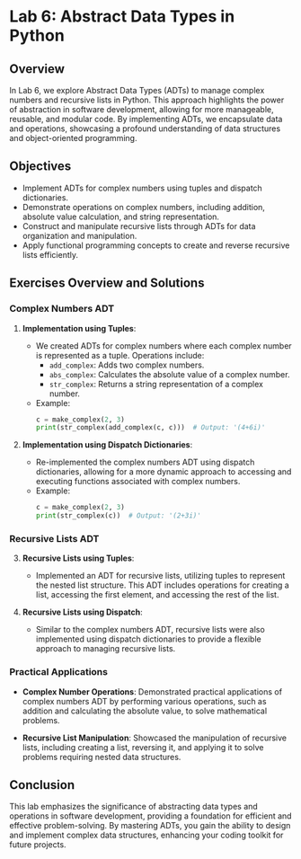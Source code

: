 # Lab 6: Abstract Data Types in Python

## Overview
In Lab 6, we explore Abstract Data Types (ADTs) to manage complex numbers and recursive lists in Python. This approach highlights the power of abstraction in software development, allowing for more manageable, reusable, and modular code. By implementing ADTs, we encapsulate data and operations, showcasing a profound understanding of data structures and object-oriented programming.

## Objectives
- Implement ADTs for complex numbers using tuples and dispatch dictionaries.
- Demonstrate operations on complex numbers, including addition, absolute value calculation, and string representation.
- Construct and manipulate recursive lists through ADTs for data organization and manipulation.
- Apply functional programming concepts to create and reverse recursive lists efficiently.

## Exercises Overview and Solutions

### Complex Numbers ADT
1. **Implementation using Tuples**:
   - We created ADTs for complex numbers where each complex number is represented as a tuple. Operations include:
     - `add_complex`: Adds two complex numbers.
     - `abs_complex`: Calculates the absolute value of a complex number.
     - `str_complex`: Returns a string representation of a complex number.
   - Example:
     ```python
     c = make_complex(2, 3)
     print(str_complex(add_complex(c, c)))  # Output: '(4+6i)'
     ```

2. **Implementation using Dispatch Dictionaries**:
   - Re-implemented the complex numbers ADT using dispatch dictionaries, allowing for a more dynamic approach to accessing and executing functions associated with complex numbers.
   - Example:
     ```python
     c = make_complex(2, 3)
     print(str_complex(c))  # Output: '(2+3i)'
     ```

### Recursive Lists ADT
3. **Recursive Lists using Tuples**:
   - Implemented an ADT for recursive lists, utilizing tuples to represent the nested list structure. This ADT includes operations for creating a list, accessing the first element, and accessing the rest of the list.
   
4. **Recursive Lists using Dispatch**:
   - Similar to the complex numbers ADT, recursive lists were also implemented using dispatch dictionaries to provide a flexible approach to managing recursive lists.

### Practical Applications
- **Complex Number Operations**: Demonstrated practical applications of complex numbers ADT by performing various operations, such as addition and calculating the absolute value, to solve mathematical problems.

- **Recursive List Manipulation**: Showcased the manipulation of recursive lists, including creating a list, reversing it, and applying it to solve problems requiring nested data structures.

## Conclusion
This lab emphasizes the significance of abstracting data types and operations in software development, providing a foundation for efficient and effective problem-solving. By mastering ADTs, you gain the ability to design and implement complex data structures, enhancing your coding toolkit for future projects.
